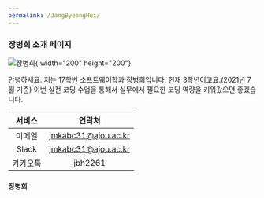 ```yaml
---
permalink: /JangByeongHui/
---
```


### 장병희 소개 페이지
![장병희](https://github.com/jangByeongHui/Team4.github.io/blob/master/images/%EC%9E%A5%EB%B3%91%ED%9D%AC_%EC%B7%A8%EC%97%85%EC%82%AC%EC%A7%84.jpg){:width="200" height="200"}

안녕하세요. 저는 17학번 소프트웨어학과 장병희입니다. 현재 3학년이고요.(2021년 7월 기준)
이번 실전 코딩 수업을 통해서 실무에서 필요한 코딩 역량을 키워갔으면 좋겠습니다.

|서비스|연락처|
|:------:|:---:|
|이메일|jmkabc31@ajou.ac.kr|
|Slack|jmkabc31@ajou.ac.kr|
|카카오톡|jbh2261|


#### 장병희
